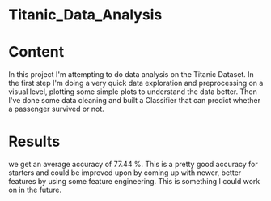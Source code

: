 # Titanic_Data_Analysis
# Content
In this project I'm attempting to do data analysis on the Titanic Dataset. In the first step I'm doing a very quick data exploration and preprocessing on a visual level, plotting some simple plots to understand the data better. Then I've done some data cleaning and built a Classifier that can predict whether a passenger survived or not.
# Results
we get an average accuracy of 77.44 %. This is a pretty good accuracy for starters and could be improved upon by coming up with newer, better features by using some feature engineering. This is something I could work on in the future.
